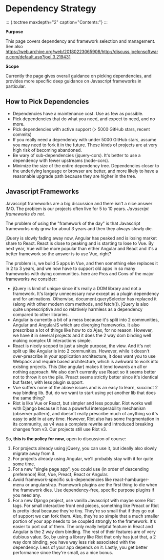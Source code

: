 Dependency Strategy
===================

::: {.toctree maxdepth="2" caption="Contents:"}
:::

**Purpose**

This page covers dependency and framework selection and management. See
also
<https://web.archive.org/web/20180223065908/http://discuss.joelonsoftware.com/default.asp?joel.3.219431>

**Scope**

Currently the page gives overall guidance on picking dependencies, and
provides more specific deep guidance on Javascript frameworks in
particular.

How to Pick Dependencies
------------------------

-   Dependencies have a maintenance cost. Use as few as possible.
-   Pick dependencies that do what you need, and expect to need, and no
    more.
-   Pick dependencies with active support (\> 5000 GitHub stars, recent
    commits)
-   If you really need a dependency with under 5000 GitHub stars, assume
    you may need to fork it in the future. These kinds of projects are
    at very high risk of becoming abandoned.
-   Be wary of sub-dependencies (jquery-cors). It\'s better to use a
    dependency with fewer upstreams (node-cors).
-   Minimize the size of the entire dependency tree. Dependencies closer
    to the underlying language or browser are better, and more likely to
    have a reasonable upgrade path because they are higher in the tree.

Javascript Frameworks
---------------------

Javascript frameworks are a big discussion and there isn\'t a nice
answer IMO. The problem is our projects often live for 5 to 10 years.
*Javascript frameworks do not.*

The problem of using the \"framework of the day\" is that Javascript
frameworks only grow for about 3 years and then they always slowly die.

jQuery is slowly fading away now, Angular has peaked and is losing
market share to React. React is close to peaking and is starting to lose
to Vue. By next year, Vue will be more popular than either Angular and
React and it\'s a better framework so the answer is to use Vue, right?

The problem is, we build 5 apps in Vue, and then something else replaces
it in 2 to 3 years, and we now have to support old apps in so many
frameworks with dying communities. here are Pros and Cons of the major
frameworks we consider:

-   jQuery is kind of unique since it\'s really a DOM library and not a
    framework. It\'s largely unnecessary now except as a plugin
    dependency and for animations. Otherwise, document.querySelector has
    replaced it (along with other modern dom methods, and fetch()).
    jQuery is also quite unprescriptive and so relatively harmless as a
    dependency compared to other libraries.
-   Angular is currently a bit of a mess because it\'s split into 2
    communities, Angular and AngularJS which are diverging frameworks.
    It also prescribes a lot of things like how to do Ajax, for no
    reason. However, we have it in several projects and it does the 2
    way dom binding well making complex UI interactions simple.
-   React is nicely scoped to just a single purpose, the view. And it\'s
    not split up like Angular is into 2 communities. However, while it
    doesn\'t over-prescribe in your application architecture, it does
    want you to use Webpack and require based architecture, which is
    awkward to work into existing projects. This (like angular) makes it
    tend towards an all or nothing approach. We also don\'t currently
    use React so it seems better not to throw it on the pile. Preact
    seems strictly better since it\'s identical but faster, with less
    plugin support.
-   Vue suffers none of the above issues and is an easy to learn,
    succinct 2 way binding lib. But, do we want to start using yet
    another lib that does the same thing?
-   Riot is like Vue or React, but simpler and less popular. Riot works
    well with Django because it has a powerful interoperability
    mechanism (observer pattern), and doesn\'t really prescribe much of
    anything so it\'s easy to add in at any time. However, Riot also has
    some fragmentation in its community, as v4 was a complete rewrite
    and introduced breaking changes from v3. Our projects still use Riot
    v3.

So, **this is the policy for now**, open to discussion of course:

1.  For projects already using jQuery, you can use it, but ideally also
    slowly migrate away from it.
2.  For projects already using Angular, we\'ll probably stay with it for
    quite some time.
3.  For a new \"single page app\", you could use (in order of descending
    preference) Riot, Vue, Preact, React or Angular.
4.  Avoid framework-specific sub-dependencies like react-hamburger-menu
    or angularstrap. Framework plugins are the first thing to die when
    the framework dies. Use dependency-free, specific purpose plugins if
    you need any.
5.  For a new Django project, use vanilla Javascript with maybe some
    Riot tags. For small interactive front end pieces, something like
    Preact or Riot is pretty ideal because they\'re tiny. They\'re so
    small that if they go out of support we can fork them. Also,
    they\'re so simple that a much smaller portion of your app needs to
    be coupled strongly to the framework. It\'s easier to port out of
    them. The only really helpful feature in React and Angular is the 2
    way dom binding. The rest of their features are of very dubious
    value. So, by using a library like Riot that only has just that, a 2
    way dom binding, you have way less risk associated with the
    dependency. Less of your app depends on it. Lastly, you get better
    performance since they\'re small, as a nice bonus.
